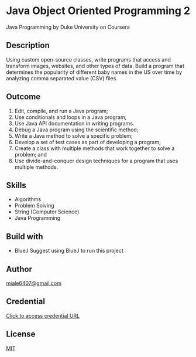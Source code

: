 # Java Object Oriented Programming 2
Java Programming by Duke University on Coursera

## Description
Using custom open-source classes, write programs that access and transform images, websites, and other types of data. 
Build a program that determines the popularity of different baby names in the US over time by analyzing comma separated value (CSV) files.

## Outcome
1. Edit, compile, and run a Java program;
2. Use conditionals and loops in a Java program;
3. Use Java API documentation in writing programs. 
4. Debug a Java program using the scientific method;
5. Write a Java method to solve a specific problem;
6. Develop a set of test cases as part of developing a program;
7. Create a class with multiple methods that work together to solve a problem; and
8. Use divide-and-conquer design techniques for a program that uses multiple methods.

## Skills
- Algorithms
- Problem Solving
- String (Computer Science)
- Java Programming

## Build with
- BlueJ 
Suggest using BlueJ to run this project

## Author
miale6407@gmail.com

## Credential 
[Click to access credential URL](https://www.coursera.org/account/accomplishments/certificate/LAAUHFGLEAR6)

## License
[MIT](https://choosealicense.com/licenses/mit/)
